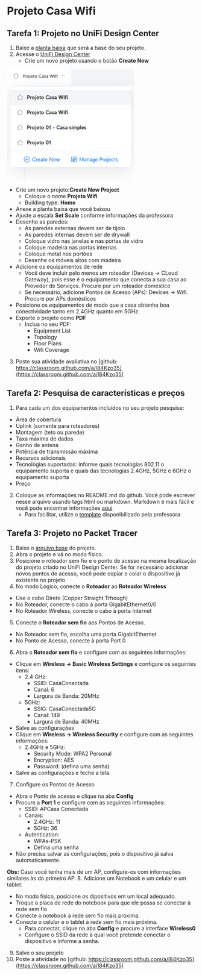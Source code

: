 # Projeto Casa Wifi

## Tarefa 1: Projeto no UniFi Design Center
1. Baixe a [planta baixa](https://github.com/info-ifc-vda/tecinf_redes/blob/main/imagens/planta_casa02.jpg) que será a base do seu projeto.
2. Acesse o [UniFi Design Center](https://design.ui.com/)
   - Crie um novo projeto usando o botão **Create New**

![imagem](menu_unifidesign.png)

   - Crie um novo projeto:**Create New Project**
       - Coloque o nome **Projeto Wifi**
       - Building type: **Home**
   - Anexe a planta baixa que você baixou
   - Ajuste a escala **Set Scale** conforme informações da professora
   - Desenhe as paredes:
       - As paredes externas devem ser de tijolo
       - As paredes internas devem ser de drywall
       - Coloque vidro nas janelas e nas portas de vidro
       - Coloque madeira nas portas internas
       - Coloque metal nos portões
       - Desenhe os móveis altos com madeira
   - Adicione os equipamentos de rede
       - Você deve incluir pelo menos um roteador (Devices -> CLoud Gateway), pois esse é o equipamento que conecta a sua casa ao Provedor de Serviços. Procure por um roteador doméstico
       - Se necessário, adicione Pontos de Acesso (APs): Devices -> Wifi. Procure por APs domésticos
   - Posicione os equipamentos de modo que a casa obtenha boa conectividade tanto em 2.4GHz quanto em 5GHz.
   - Exporte o projeto como **PDF**
       - Inclua no seu PDF:
           - Equipment List
           - Topology
           - Floor Plans
           - Wifi Coverage
   3. Poste sua atividade avaliativa no [github: https://classroom.github.com/a/l84Kzo35](https://classroom.github.com/a/l84Kzo35)

## Tarefa 2: Pesquisa de características e preços
1. Para cada um dos equipamentos incluídos no seu projeto pesquise:
- Área de cobertura
- Uplink (somente para roteadores)
- Montagem (teto ou parede)
- Taxa máxima de dados
- Ganho de antena
- Potência de transmissão máxima
- Recursos adicionais
- Tecnologias suportadas: informe quais tecnologias 802.11 o equipamento suporta e quais das tecnologias 2.4GHz, 5GHz e 6GHz o equipamento suporta
- Preço

2. Coloque as informações no README.md do github. Você pode escrever nesse arquivo usando tags html ou markdown. Markdown é mais fácil e você pode encontrar informações [aqui](https://www.markdownguide.org/basic-syntax/)
   - Para facilitar, utilize o [template](template.md) disponibilizado pela professora

## Tarefa 3: Projeto no Packet Tracer
1. Baixe o [arquivo base](https://github.com/info-ifc-vda/tecinf_redes/blob/main/atividades/projeto_wifi_casa/projeto_wifi.pkt) do projeto.
2. Abra o projeto e vá no modo físico.
3. Posicione o roteador sem fio e o ponto de acesso na mesma localização do projeto criado no UniFi Design Center. Se for necessário adicionar novos pontos de acesso, você pode copiar e colar o dispositivo já existente no projeto
4. No modo Lógico, conecte o **Roteador** ao **Roteador Wireless**
  - Use o cabo Direto (Copper Straight Trhough)
  - No Roteador, conecte o cabo à porta GigabitEthernet0/0
  - No Roteador Wireless, conecte o cabo à porta Internet
5. Conecte o **Roteador sem fio** aos Pontos de Acesso.
  - No Roteador sem fio, escolha uma porta GigabitEthernet
  - No Ponto de Acesso, conecte à porta Port 0
6. Abra o **Roteador sem fio** e configure com as seguintes informações:
  - Clique em **Wireless -> Basic Wireless Settings** e configure os seguintes itens:
     - 2.4 GHz:
       - SSID: CasaConectada
       - Canal: 6
       - Largura de Banda: 20MHz
      - 5GHz:
        - SSIG: CasaConectada5G
        - Canal: 149
        - Largura de Banda: 40MHz
  - Salve as configurações
  - Clique em **Wireless -> Wireless Security** e configure com as seguintes informações:
     - 2.4GHz e 5GHz:
        - Security Mode: WPA2 Personal
        - Encryption: AES
        - Password: (defina uma senha)
  - Salve as configurações e feche a tela.
7. Configure os Pontos de Acesso
  - Abra o Ponto de acesso e clique na aba **Config**
  - Procure a **Port 1** e configure com as seguintes informações:
     - SSID: APCasa Conectada
     - Canais:
       - 2.4GHz: 11
       - 5GHz: 36
     - Autentication:
       - WPAs-PSK
       - Defina uma senha
   - Não precisa salvar as configurações, pois o dispositivo já salva automaticamente.

**Obs:** Caso você tenha mais de um AP, configure-os com informações similares às do primeiro AP.
8. Adicione um Notebook e um celular e um tablet.
  - No modo físico, posicione os dipositivos em um local adequado.
  - Troque a placa de rede do notebook para que ele possa se conectar à rede sem fio
  - Conecte o notebook à rede sem fio mais próxima.
  - Conecte o celular e o tablet à rede sem fio mais próxima.
    - Para conectar, clique na aba **Config** e procure a interface **Wireless0**
    - Configure o SSID da rede à qual você pretende conectar o dispositivo e informe a senha.
9. Salve o seu projeto
10. Poste a atividade no [github: https://classroom.github.com/a/l84Kzo35](https://classroom.github.com/a/l84Kzo35)
  
